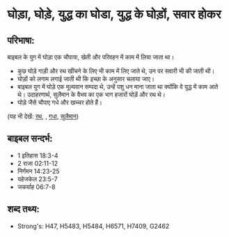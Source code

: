 # घोड़ा, घोड़े, युद्ध का घोडा, युद्ध के घोड़ों, सवार होकर #

## परिभाषा: ##

बाइबल के युग में घोड़ा एक चौपाया, खेती और परिवहन में काम में लिया जाता था।

* कुछ घोड़े गाड़ी और रथ खींचने के लिए भी काम में लिए जाते थे, उन पर सवारी भी की जाती थी।
* घोड़ों को लगाम लगाई जाती थी कि इच्छा के अनुसार चलाया जाए।
* बाइबल युग में घोड़े एक मूल्यवान सम्पदा थे, उन्हें पशु धन माना जाता था क्योंकि वे युद्ध में काम आते थे। उदाहरणार्थ, सुलैमान के वैभव का एक भाग हजारों घोड़ें और रथ थे।
* घोड़े जैसे चौपाए गधे और खच्चर होते हैं।
  
(यह भी देखें: [रथ](../chariot.md), , [गधा](../donkey.md), [सुलैमान](../solomon.md))

## बाइबल सन्दर्भ: ##

* 1 इतिहास 18:3-4
* 2 राजा 02:11-12
* निर्गमन 14:23-25
* यहेजकेल 23:5-7
* जकर्याह 06:7-8

## शब्द तथ्य: ##

* Strong's: H47, H5483, H5484, H6571, H7409, G2462
